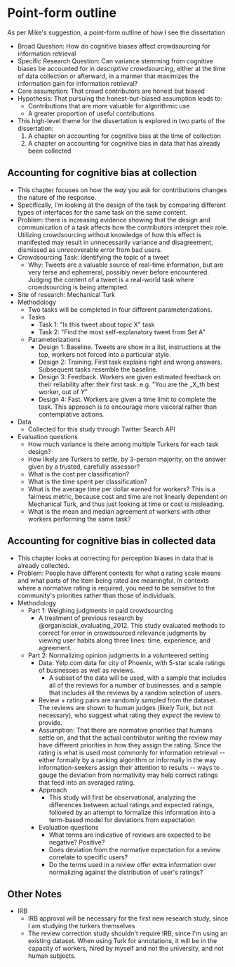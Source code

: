 Point-form outline
====================

As per Mike's suggestion, a point-form outline of how I see the dissertation

* Broad Question: How do cognitive biases affect crowdsourcing for information retrieval
* Specific Research Question: Can variance stemming from cognitive biases be accounted for in _descriptive crowdsourcing_, either at the time of data collection or afterward, in a manner that maximizes the information gain for information retrieval?
* Core assumption: That crowd contributors are honest but biased
* Hypothesis: That pursuing the honest-but-biased assumption leads to:
	* Contributions that are more valuable for algorithmic use
	* A greater proportion of useful contributions
* This high-level theme for the dissertation is explored in two parts of the dissertation:
	1) A chapter on accounting for cognitive bias at the time of collection
	2) A chapter on accounting for cognitive bias in data that has already been collected

## Accounting for cognitive bias at collection

* This chapter focuses on how the _way_ you ask for contributions changes the nature of the response. 
* Specifically, I'm looking at the design of the task by comparing different types of interfaces for the same task on the same content.
* Problem: there is increasing evidence showing that the design and communication of a task affects how the contributors interpret their role. Utilizing crowdsourcing without knowledge of how this effect is manifested may result in unnecessarily variance and disagreement, dismissed as unrecoverable error from bad users.
* Crowdsourcing Task: identifying the topic of a tweet
	* Why: Tweets are a valuable source of real-time information, but are very terse and ephemeral, possibly never before encountered. Judging the content of a tweet is a real-world task where crowdsourcing is being attempted.
* Site of research: Mechanical Turk
* Methodology
	* Two tasks will be completed in four different parameterizations.
	* Tasks
		* Task 1: "Is this tweet about topic X" task
		* Task 2: "Find the most self-explanatory tweet from Set A"
	* Parameterizations
		* Design 1: Baseline. Tweets are show in a list, instructions at the top, workers not forced into a particular style.
		* Design 2: Training. First task explains right and wrong answers. Subsequent tasks resemble the baseline.
		* Design 3: Feedback. Workers are given estimated feedback on their reliability after their first task. e.g. "You are the _X_th best worker, out of _Y_"
		* Design 4: Fast. Workers are given a time limit to complete the task. This approach is to encourage more visceral rather than contemplative actions.
* Data
	* Collected for this study through Twitter Search API
* Evaluation questions
	* How much variance is there among multiple Turkers for each task design?
	* How likely are Turkers to settle, by 3-person majority, on the answer given by a trusted, carefully assessor?
	* What is the cost per classification?
	* What is the time spent per classification?
	* What is the average time per dollar earned for workers? This is a fairness metric, because cost and time are not linearly dependent on Mechanical Turk, and thus just looking at time or cost is misleading.
	* What is the mean and median agreement of workers with other workers performing the same task?

## Accounting for cognitive bias in collected data

* This chapter looks at correcting for perception biases in data that is already collected.
* Problem: People have different contexts for what a rating scale means and what parts of the item being rated are meaningful. In contexts where a normative rating is required, you need to be sensitive to the community's priorities rather than those of individuals. 
* Methodology
	* Part 1: Weighing judgments in paid crowdsourcing
		* A treatment of previous research by @organisciak_evaluating_2012. This study evaluated methods to correct for error in crowdsourced relevance judgments by viewing user habits along three lines: time, experience, and agreement.
	* Part 2: Normalizing opinion judgments in a volunteered setting
		* Data: Yelp.com data for city of Phoenix, with 5-star scale ratings of businesses as well as reviews.
			* A subset of the data will be used, with a sample that includes all of the reviews for a number of businesses, and a sample that includes all the reviews by a random selection of users.
		* Review + rating pairs are randomly sampled from the dataset. The reviews are shown to human judges (likely Turk, but not necessary), who suggest what rating they _expect_ the review to provide.
		* Assumption: That there are normative priorities that humans settle on, and that the actual contributor writing the review may have different priorities in how they assign the rating. Since the rating is what is used most commonly for information retrieval -- either formally by a ranking algorithm or informally in the way information-seekers assign their attention to results -- ways to gauge the deviation from normativity may help correct ratings that feed into an averaged rating.
		* Approach
			* This study will first be observational, analyzing the differences between actual ratings and expected ratings, followed by an attempt to formalize this information into a term-based model for deviations from expectation
		* Evaluation questions
			* What terms are indicative of reviews are expected to be negative? Positive?
			* Does deviation from the normative expectation for a review correlate to specific users?
			* Do the terms used in a review offer extra information over normalizing against the distribution of user's ratings?

## Other Notes

* IRB
	* IRB approval will be necessary for the first new research study, since I am studying the turkers themselves
	* The review correction study shouldn't require IRB, since I'm using an existing dataset. When using Turk for annotations, it will be in the capacity of workers, hired by myself and not the university, and not human subjects.



